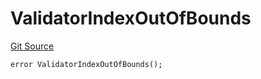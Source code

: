 # ValidatorIndexOutOfBounds

[Git Source](https://github.com/Eoracle/target-contracts/blob/6aa770eda8f0c2ec3d6b8a6ee534d020a26eb2db/src/interfaces/Errors.sol)

```solidity
error ValidatorIndexOutOfBounds();
```
